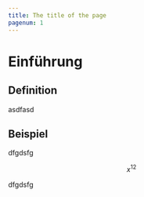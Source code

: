 ```yaml
---
title: The title of the page
pagenum: 1
---
```

# Einführung

## Definition
asdfasd

## Beispiel

dfgdsfg

$$
x^12
$$

dfgdsfg


